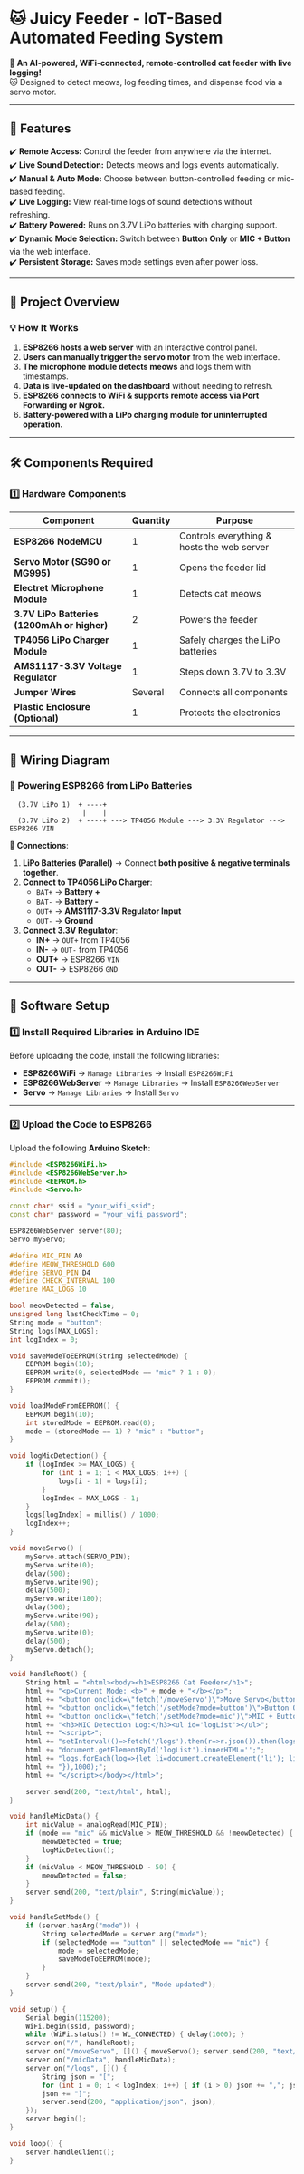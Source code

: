 # **🐱 Juicy Feeder - IoT-Based Automated Feeding System**
🚀 **An AI-powered, WiFi-connected, remote-controlled cat feeder with live logging!**  
🐱 Designed to detect meows, log feeding times, and dispense food via a servo motor.  

---

## **🌟 Features**
✔️ **Remote Access:** Control the feeder from anywhere via the internet.  
✔️ **Live Sound Detection:** Detects meows and logs events automatically.  
✔️ **Manual & Auto Mode:** Choose between button-controlled feeding or mic-based feeding.  
✔️ **Live Logging:** View real-time logs of sound detections without refreshing.  
✔️ **Battery Powered:** Runs on 3.7V LiPo batteries with charging support.  
✔️ **Dynamic Mode Selection:** Switch between **Button Only** or **MIC + Button** via the web interface.  
✔️ **Persistent Storage:** Saves mode settings even after power loss.  

---

## **📸 Project Overview**
### **💡 How It Works**
1. **ESP8266 hosts a web server** with an interactive control panel.
2. **Users can manually trigger the servo motor** from the web interface.
3. **The microphone module detects meows** and logs them with timestamps.
4. **Data is live-updated on the dashboard** without needing to refresh.
5. **ESP8266 connects to WiFi & supports remote access via Port Forwarding or Ngrok.**
6. **Battery-powered with a LiPo charging module for uninterrupted operation.**

---

## **🛠️ Components Required**
### **1️⃣ Hardware Components**
| Component | Quantity | Purpose |
|-----------|----------|---------|
| **ESP8266 NodeMCU** | 1 | Controls everything & hosts the web server |
| **Servo Motor (SG90 or MG995)** | 1 | Opens the feeder lid |
| **Electret Microphone Module** | 1 | Detects cat meows |
| **3.7V LiPo Batteries (1200mAh or higher)** | 2 | Powers the feeder |
| **TP4056 LiPo Charger Module** | 1 | Safely charges the LiPo batteries |
| **AMS1117-3.3V Voltage Regulator** | 1 | Steps down 3.7V to 3.3V |
| **Jumper Wires** | Several | Connects all components |
| **Plastic Enclosure (Optional)** | 1 | Protects the electronics |

---

## **🔌 Wiring Diagram**
### **🔹 Powering ESP8266 from LiPo Batteries**
```
  (3.7V LiPo 1)  + ----+
                  |    |
  (3.7V LiPo 2)  + ----+ ---> TP4056 Module ---> 3.3V Regulator ---> ESP8266 VIN
```
🔹 **Connections**:
1. **LiPo Batteries (Parallel)** → Connect **both positive & negative terminals together**.
2. **Connect to TP4056 LiPo Charger**:
   - `BAT+` → **Battery +**
   - `BAT-` → **Battery -**
   - `OUT+` → **AMS1117-3.3V Regulator Input**
   - `OUT-` → **Ground**
3. **Connect 3.3V Regulator**:
   - **IN+** → `OUT+` from TP4056
   - **IN-** → `OUT-` from TP4056
   - **OUT+** → ESP8266 `VIN`
   - **OUT-** → ESP8266 `GND`

---

## **🔧 Software Setup**
### **1️⃣ Install Required Libraries in Arduino IDE**
Before uploading the code, install the following libraries:
- **ESP8266WiFi** → `Manage Libraries` → Install `ESP8266WiFi`
- **ESP8266WebServer** → `Manage Libraries` → Install `ESP8266WebServer`
- **Servo** → `Manage Libraries` → Install `Servo`

---

### **2️⃣ Upload the Code to ESP8266**
Upload the following **Arduino Sketch**:

```cpp
#include <ESP8266WiFi.h>
#include <ESP8266WebServer.h>
#include <EEPROM.h>
#include <Servo.h>

const char* ssid = "your_wifi_ssid";
const char* password = "your_wifi_password";

ESP8266WebServer server(80);
Servo myServo;

#define MIC_PIN A0  
#define MEOW_THRESHOLD 600  
#define SERVO_PIN D4  
#define CHECK_INTERVAL 100  
#define MAX_LOGS 10  

bool meowDetected = false;
unsigned long lastCheckTime = 0;
String mode = "button";  
String logs[MAX_LOGS];   
int logIndex = 0;

void saveModeToEEPROM(String selectedMode) {
    EEPROM.begin(10);
    EEPROM.write(0, selectedMode == "mic" ? 1 : 0);
    EEPROM.commit();
}

void loadModeFromEEPROM() {
    EEPROM.begin(10);
    int storedMode = EEPROM.read(0);
    mode = (storedMode == 1) ? "mic" : "button";
}

void logMicDetection() {
    if (logIndex >= MAX_LOGS) {
        for (int i = 1; i < MAX_LOGS; i++) {
            logs[i - 1] = logs[i];
        }
        logIndex = MAX_LOGS - 1;
    }
    logs[logIndex] = millis() / 1000;  
    logIndex++;
}

void moveServo() {
    myServo.attach(SERVO_PIN);
    myServo.write(0);
    delay(500);
    myServo.write(90);
    delay(500);
    myServo.write(180);
    delay(500);
    myServo.write(90);
    delay(500);
    myServo.write(0);
    delay(500);
    myServo.detach();
}

void handleRoot() {
    String html = "<html><body><h1>ESP8266 Cat Feeder</h1>";
    html += "<p>Current Mode: <b>" + mode + "</b></p>";
    html += "<button onclick=\"fetch('/moveServo')\">Move Servo</button>";
    html += "<button onclick=\"fetch('/setMode?mode=button')\">Button Only</button>";
    html += "<button onclick=\"fetch('/setMode?mode=mic')\">MIC + Button</button>";
    html += "<h3>MIC Detection Log:</h3><ul id='logList'></ul>";
    html += "<script>";
    html += "setInterval(()=>fetch('/logs').then(r=>r.json()).then(logs=>{";
    html += "document.getElementById('logList').innerHTML='';";
    html += "logs.forEach(log=>{let li=document.createElement('li'); li.textContent='🐱 Meow at '+log; document.getElementById('logList').appendChild(li);});";
    html += "}),1000);";
    html += "</script></body></html>";

    server.send(200, "text/html", html);
}

void handleMicData() {
    int micValue = analogRead(MIC_PIN);
    if (mode == "mic" && micValue > MEOW_THRESHOLD && !meowDetected) {
        meowDetected = true;
        logMicDetection();
    }
    if (micValue < MEOW_THRESHOLD - 50) {
        meowDetected = false;
    }
    server.send(200, "text/plain", String(micValue));
}

void handleSetMode() {
    if (server.hasArg("mode")) {
        String selectedMode = server.arg("mode");
        if (selectedMode == "button" || selectedMode == "mic") {
            mode = selectedMode;
            saveModeToEEPROM(mode);
        }
    }
    server.send(200, "text/plain", "Mode updated");
}

void setup() {
    Serial.begin(115200);
    WiFi.begin(ssid, password);
    while (WiFi.status() != WL_CONNECTED) { delay(1000); }
    server.on("/", handleRoot);
    server.on("/moveServo", []() { moveServo(); server.send(200, "text/plain", "Servo Moved"); });
    server.on("/micData", handleMicData);
    server.on("/logs", []() {
        String json = "[";
        for (int i = 0; i < logIndex; i++) { if (i > 0) json += ","; json += "\"" + logs[i] + "\""; }
        json += "]";
        server.send(200, "application/json", json);
    });
    server.begin();
}

void loop() {
    server.handleClient();
}
```
